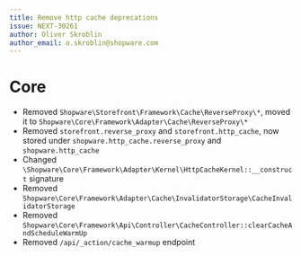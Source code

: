 ```yaml
---
title: Remove http cache deprecations
issue: NEXT-30261
author: Oliver Skroblin
author_email: o.skroblin@shopware.com
---
```


# Core
* Removed `Shopware\Storefront\Framework\Cache\ReverseProxy\*`, moved it to `Shopware\Core\Framework\Adapter\Cache\ReverseProxy\*`
* Removed `storefront.reverse_proxy` and `storefront.http_cache`, now stored under `shopware.http_cache.reverse_proxy` and `shopware.http_cache`
* Changed `\Shopware\Core\Framework\Adapter\Kernel\HttpCacheKernel::__construct` signature
* Removed `Shopware\Core\Framework\Adapter\Cache\InvalidatorStorage\CacheInvalidatorStorage`
* Removed `Shopware\Core\Framework\Api\Controller\CacheController::clearCacheAndScheduleWarmUp` 
* Removed `/api/_action/cache_warmup` endpoint
